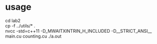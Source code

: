 # usage
cd lab2  
cp -f ../utils/* .  
nvcc -std=c++11 -D_MWAITXINTRIN_H_INCLUDED -D__STRICT_ANSI__ main.cu counting.cu 
./a.out
